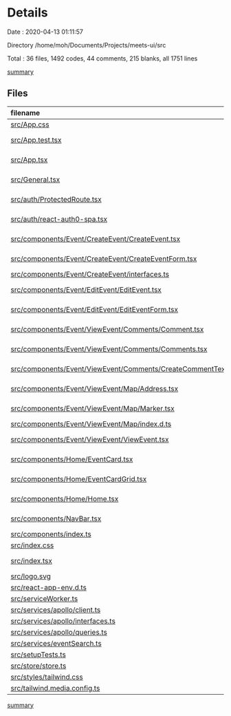 # Details

Date : 2020-04-13 01:11:57

Directory /home/moh/Documents/Projects/meets-ui/src

Total : 36 files,  1492 codes, 44 comments, 215 blanks, all 1751 lines

[summary](results.md)

## Files
| filename | language | code | comment | blank | total |
| :--- | :--- | ---: | ---: | ---: | ---: |
| [src/App.css](/src/App.css) | CSS | 33 | 0 | 6 | 39 |
| [src/App.test.tsx](/src/App.test.tsx) | TypeScript React | 8 | 0 | 2 | 10 |
| [src/App.tsx](/src/App.tsx) | TypeScript React | 65 | 3 | 11 | 79 |
| [src/General.tsx](/src/General.tsx) | TypeScript React | 9 | 0 | 1 | 10 |
| [src/auth/ProtectedRoute.tsx](/src/components/Security/ProtectedRoute.tsx) | TypeScript React | 12 | 0 | 1 | 13 |
| [src/auth/react-auth0-spa.tsx](/src/auth/react-auth0-spa.tsx) | TypeScript React | 115 | 0 | 25 | 140 |
| [src/components/Event/CreateEvent/CreateEvent.tsx](/src/components/Event/CreateEvent/CreateEvent.tsx) | TypeScript React | 26 | 0 | 5 | 31 |
| [src/components/Event/CreateEvent/CreateEventForm.tsx](/src/components/Event/CreateEvent/CreateEventForm.tsx) | TypeScript React | 143 | 0 | 6 | 149 |
| [src/components/Event/CreateEvent/interfaces.ts](/src/components/Event/CreateEvent/interfaces.ts) | TypeScript | 37 | 0 | 3 | 40 |
| [src/components/Event/EditEvent/EditEvent.tsx](/src/components/Event/EditEvent/EditEvent.tsx) | TypeScript React | 38 | 0 | 7 | 45 |
| [src/components/Event/EditEvent/EditEventForm.tsx](/src/components/Event/EditEvent/EditEventForm.tsx) | TypeScript React | 55 | 0 | 3 | 58 |
| [src/components/Event/ViewEvent/Comments/Comment.tsx](/src/components/Event/ViewEvent/Comments/Comment.tsx) | TypeScript React | 23 | 0 | 2 | 25 |
| [src/components/Event/ViewEvent/Comments/Comments.tsx](/src/components/Event/ViewEvent/Comments/Comments.tsx) | TypeScript React | 20 | 0 | 2 | 22 |
| [src/components/Event/ViewEvent/Comments/CreateCommentTextBox.tsx](/src/components/Event/ViewEvent/Comments/CreateCommentTextBox.tsx) | TypeScript React | 32 | 0 | 4 | 36 |
| [src/components/Event/ViewEvent/Map/Address.tsx](/src/components/Event/ViewEvent/Map/Address.tsx) | TypeScript React | 62 | 0 | 7 | 69 |
| [src/components/Event/ViewEvent/Map/Marker.tsx](/src/components/Event/ViewEvent/Map/Marker.tsx) | TypeScript React | 19 | 0 | 2 | 21 |
| [src/components/Event/ViewEvent/Map/index.d.ts](/src/components/Event/ViewEvent/Map/index.d.ts) | TypeScript | 1 | 0 | 0 | 1 |
| [src/components/Event/ViewEvent/ViewEvent.tsx](/src/components/Event/ViewEvent/ViewEvent.tsx) | TypeScript React | 102 | 0 | 10 | 112 |
| [src/components/Home/EventCard.tsx](/src/components/Home/EventCard.tsx) | TypeScript React | 23 | 0 | 2 | 25 |
| [src/components/Home/EventCardGrid.tsx](/src/components/Home/EventCardGrid.tsx) | TypeScript React | 17 | 0 | 2 | 19 |
| [src/components/Home/Home.tsx](/src/components/Home/Home.tsx) | TypeScript React | 39 | 0 | 4 | 43 |
| [src/components/NavBar.tsx](/src/components/NavBar.tsx) | TypeScript React | 96 | 0 | 10 | 106 |
| [src/components/index.ts](/src/components/index.ts) | TypeScript | 5 | 0 | 1 | 6 |
| [src/index.css](/src/index.css) | CSS | 12 | 0 | 2 | 14 |
| [src/index.tsx](/src/index.tsx) | TypeScript React | 14 | 3 | 4 | 21 |
| [src/logo.svg](/src/logo.svg) | XML | 7 | 0 | 1 | 8 |
| [src/react-app-env.d.ts](/src/react-app-env.d.ts) | TypeScript | 0 | 1 | 1 | 2 |
| [src/serviceWorker.ts](/src/serviceWorker.ts) | TypeScript | 101 | 31 | 14 | 146 |
| [src/services/apollo/client.ts](/src/services/apollo/client.ts) | TypeScript | 5 | 0 | 2 | 7 |
| [src/services/apollo/interfaces.ts](/src/services/apollo/interfaces.ts) | TypeScript | 206 | 2 | 54 | 262 |
| [src/services/apollo/queries.ts](/src/services/apollo/queries.ts) | TypeScript | 69 | 0 | 5 | 74 |
| [src/services/eventSearch.ts](/src/services/eventSearch.ts) | TypeScript | 45 | 0 | 3 | 48 |
| [src/setupTests.ts](/src/setupTests.ts) | TypeScript | 1 | 4 | 1 | 6 |
| [src/store/store.ts](/src/store/store.ts) | TypeScript | 19 | 0 | 2 | 21 |
| [src/styles/tailwind.css](/src/styles/tailwind.css) | CSS | 27 | 0 | 10 | 37 |
| [src/tailwind.media.config.ts](/src/tailwind.media.config.ts) | TypeScript | 6 | 0 | 0 | 6 |

[summary](results.md)